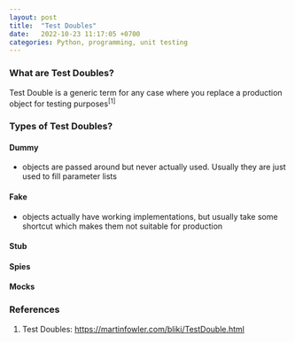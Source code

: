 ```yaml
---
layout: post
title:  "Test Doubles"
date:   2022-10-23 11:17:05 +0700
categories: Python, programming, unit testing
---
```


### What are Test Doubles?
Test Double is a generic term for any case where you replace a production object for testing purposes<sup>[1]</sup>

### Types of Test Doubles?
#### Dummy
- objects are passed around but never actually used. Usually they are just used to fill parameter lists

#### Fake
- objects actually have working implementations, but usually take some shortcut which makes them not suitable for production

#### Stub


#### Spies


#### Mocks



### References
1. Test Doubles: https://martinfowler.com/bliki/TestDouble.html
